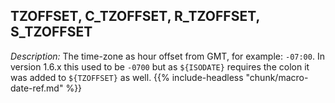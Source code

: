 ---
---
<!-- DISCLAIMER: This file is based on the syslog-ng Open Source Edition documentation https://github.com/balabit/syslog-ng-ose-guides/commit/2f4a52ee61d1ea9ad27cb4f3168b95408fddfdf2 and is used under the terms of The syslog-ng Open Source Edition Documentation License. The file has been modified by Axoflow. -->

## TZOFFSET, C_TZOFFSET, R_TZOFFSET, S_TZOFFSET

*Description:* The time-zone as hour offset from GMT, for example: `-07:00`. In version 1.6.x this used to be `-0700` but as `${ISODATE}` requires the colon it was added to `${TZOFFSET}` as well. {{% include-headless "chunk/macro-date-ref.md" %}}

